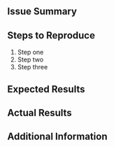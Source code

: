 ## Issue Summary

<!-- A brief description of the issue -->

## Steps to Reproduce

<!-- Steps to reproduce the issue -->

1. Step one
2. Step two
3. Step three

## Expected Results

<!-- What you expected to happen -->

## Actual Results

<!-- What actually happened -->

## Additional Information

<!-- Any additional information, screenshots, logs, etc. -->
